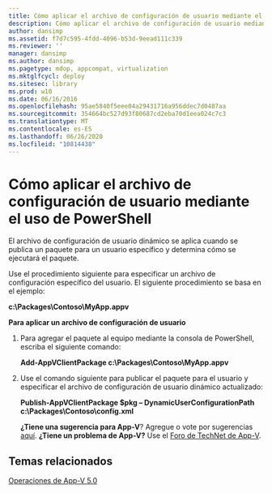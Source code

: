 ```yaml
---
title: Cómo aplicar el archivo de configuración de usuario mediante el uso de PowerShell
description: Cómo aplicar el archivo de configuración de usuario mediante el uso de PowerShell
author: dansimp
ms.assetid: f7d7c595-4fdd-4096-b53d-9eead111c339
ms.reviewer: ''
manager: dansimp
ms.author: dansimp
ms.pagetype: mdop, appcompat, virtualization
ms.mktglfcycl: deploy
ms.sitesec: library
ms.prod: w10
ms.date: 06/16/2016
ms.openlocfilehash: 95ae5840f5eee04a29431716a956ddec7d0487aa
ms.sourcegitcommit: 354664bc527d93f80687cd2eba70d1eea024c7c3
ms.translationtype: MT
ms.contentlocale: es-ES
ms.lasthandoff: 06/26/2020
ms.locfileid: "10814438"
---
```

# Cómo aplicar el archivo de configuración de usuario mediante el uso de PowerShell


El archivo de configuración de usuario dinámico se aplica cuando se publica un paquete para un usuario específico y determina cómo se ejecutará el paquete.

Use el procedimiento siguiente para especificar un archivo de configuración específico del usuario. El siguiente procedimiento se basa en el ejemplo:

**c:\\Packages\\Contoso\\MyApp.appv**

**Para aplicar un archivo de configuración de usuario**

1.  Para agregar el paquete al equipo mediante la consola de PowerShell, escriba el siguiente comando:

    **Add-AppVClientPackage c:\\Packages\\Contoso\\MyApp.appv**

2.  Use el comando siguiente para publicar el paquete para el usuario y especificar el archivo de configuración de usuario dinámico actualizado:

    **Publish-AppVClientPackage $pkg – DynamicUserConfigurationPath c:\\Packages\\Contoso\\config.xml**

    **¿Tiene una sugerencia para App-V**? Agregue o vote por sugerencias [aquí](http://appv.uservoice.com/forums/280448-microsoft-application-virtualization). **¿Tiene un problema de App-V?** Use el [Foro de TechNet de App-V](https://social.technet.microsoft.com/Forums/home?forum=mdopappv).

## Temas relacionados


[Operaciones de App-V 5.0](operations-for-app-v-50.md)

 

 





